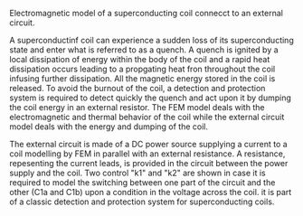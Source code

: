 Electromagnetic model of a superconducting coil connecct to an external circuit.

A superconductinf coil can experience a sudden loss of its superconducting state and enter what is referred to as a quench. A quench is ignited by a local dissipation of energy within the body of the coil and a rapid heat dissipation occurs leading to a propgating heat fron throughout the coil infusing further dissipation. All the magnetic energy stored in the coil is released. To avoid the burnout of the coil, a detection and protection system is required to detect quickly the quench and act upon it by dumping the coil energy in an external resistor. The FEM model deals with the electromagnetic and thermal behavior of the coil while the external circuit model deals with the energy and dumping of the coil.

The external circuit is made of a DC power source supplying a current to a coil modelling by FEM in parallel with an external resistance. A resistance, repesenting the current leads, is provided in the circuit between the power supply and the coil. Two control "k1" and "k2" are shown in case it is required to model the switching between one part of the circuit and the other (C1a and C1b) upon a condition in the voltage across the coil. it is part of a classic detection and protection system for superconducting coils.


